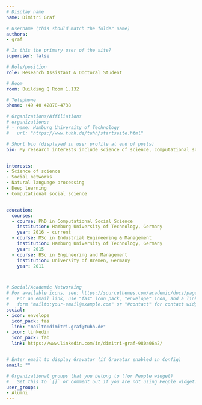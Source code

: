 ```yaml
---
# Display name
name: Dimitri Graf

# Username (this should match the folder name)
authors:
- graf

# Is this the primary user of the site?
superuser: false

# Role/position
role: Research Assistant & Doctoral Student

# Room
room: Building Q Room 1.132

# Telephone
phone: +49 40 42878-4738

# Organizations/Affiliations
# organizations:
# - name: Hamburg University of Technology
#   url: "https://www.tuhh.de/tuhh/startseite.html"

# Short bio (displayed in user profile at end of posts)
bio: My research interests include science of science, computational social science and machine learning.


interests:
- Science of science
- Social networks
- Natural language processing
- Deep learning 
- Computational social science


education:
  courses:
  - course: PhD in Computational Social Science
    institution: Hamburg University of Technology, Germany
    year: 2016 - current
  - course: MSc in Industrial Engineering & Management
    institution: Hamburg University of Technology, Germany
    year: 2015
  - course: BSc in Engineering and Management
    institution: University of Bremen, Germany
    year: 2011



# Social/Academic Networking
# For available icons, see: https://sourcethemes.com/academic/docs/page-builder/#icons
#   For an email link, use "fas" icon pack, "envelope" icon, and a link in the
#   form "mailto:your-email@example.com" or "#contact" for contact widget.
social:
- icon: envelope
  icon_pack: fas
  link: "mailto:dimitri.graf@tuhh.de"
- icon: linkedin
  icon_pack: fab
  link: https://www.linkedin.com/in/dimitri-graf-980a06a2/


# Enter email to display Gravatar (if Gravatar enabled in Config)
email: ""

# Organizational groups that you belong to (for People widget)
#   Set this to `[]` or comment out if you are not using People widget.
user_groups:
- Alumni
---
```

